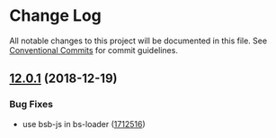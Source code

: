 # Change Log

All notable changes to this project will be documented in this file.
See [Conventional Commits](https://conventionalcommits.org) for commit guidelines.

## [12.0.1](https://github.com/egoist/poi/compare/@poi/bs-loader@12.0.0...@poi/bs-loader@12.0.1) (2018-12-19)

### Bug Fixes

- use bsb-js in bs-loader ([1712516](https://github.com/egoist/poi/commit/1712516))
